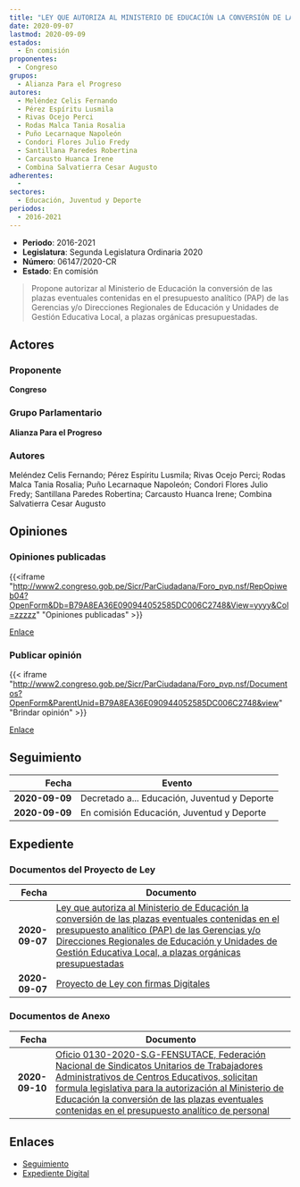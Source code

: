 ```yaml
---
title: "LEY QUE AUTORIZA AL MINISTERIO DE EDUCACIÓN LA CONVERSIÓN DE LAS PLAZAS EVENTUALES CONTENIDAS EN EL PRESUPUESTO ANALÍTICO DE PERSONAL (PAP) DE LAS GERENCIAS Y/O DIRECCIONES REGIONALES DE EDUCACIÓN Y UNIDADES DE GESTIÓN EDUCATIVA LOCAL, A PLAZAS ORGÁNICAS PRESUPUESTADAS"
date: 2020-09-07
lastmod: 2020-09-09
estados: 
  - En comisión
proponentes: 
  - Congreso
grupos: 
  - Alianza Para el Progreso
autores: 
  - Meléndez Celis Fernando
  - Pérez Espíritu Lusmila
  - Rivas Ocejo Perci
  - Rodas Malca Tania Rosalia
  - Puño Lecarnaque Napoleón
  - Condori Flores Julio Fredy
  - Santillana Paredes Robertina
  - Carcausto Huanca Irene
  - Combina Salvatierra Cesar Augusto
adherentes: 
  - 
sectores: 
  - Educación, Juventud y Deporte
periodos: 
  - 2016-2021
---
```


- **Periodo**: 2016-2021
- **Legislatura**: Segunda Legislatura Ordinaria 2020
- **Número**: 06147/2020-CR
- **Estado**: En comisión

> Propone autorizar al Ministerio de Educación la conversión de las plazas eventuales contenidas en el presupuesto analítico (PAP) de las Gerencias y/o Direcciones Regionales de Educación y Unidades de Gestión Educativa Local, a plazas orgánicas presupuestadas.


## Actores

### Proponente

**Congreso**

### Grupo Parlamentario

**Alianza Para el Progreso**

### Autores

Meléndez Celis Fernando; Pérez Espíritu Lusmila; Rivas Ocejo Perci; Rodas Malca Tania Rosalia; Puño Lecarnaque Napoleón; Condori Flores Julio Fredy; Santillana Paredes Robertina; Carcausto Huanca Irene; Combina Salvatierra Cesar Augusto


## Opiniones

### Opiniones publicadas

{{<iframe "http://www2.congreso.gob.pe/Sicr/ParCiudadana/Foro_pvp.nsf/RepOpiweb04?OpenForm&Db=B79A8EA36E090944052585DC006C2748&View=yyyy&Col=zzzzz" "Opiniones publicadas" >}}

[Enlace](http://www2.congreso.gob.pe/Sicr/ParCiudadana/Foro_pvp.nsf/RepOpiweb04?OpenForm&Db=B79A8EA36E090944052585DC006C2748&View=yyyy&Col=zzzzz)
### Publicar opinión

{{< iframe "http://www2.congreso.gob.pe/Sicr/ParCiudadana/Foro_pvp.nsf/Documentos?OpenForm&ParentUnid=B79A8EA36E090944052585DC006C2748&view" "Brindar opinión" >}}

[Enlace](http://www2.congreso.gob.pe/Sicr/ParCiudadana/Foro_pvp.nsf/Documentos?OpenForm&ParentUnid=B79A8EA36E090944052585DC006C2748&view)

## Seguimiento

| Fecha | Evento |
|------:|--------|
| **2020-09-09** | Decretado a... Educación, Juventud y Deporte|
| **2020-09-09** | En comisión Educación, Juventud y Deporte|


## Expediente


### Documentos del Proyecto de Ley

| Fecha | Documento |
|------:|--------|
| **2020-09-07** | [Ley que autoriza al Ministerio de Educación la conversión de las plazas eventuales contenidas en el presupuesto analítico (PAP) de las Gerencias y/o Direcciones Regionales de Educación y Unidades de Gestión Educativa Local, a plazas orgánicas presupuestadas](http://www.leyes.congreso.gob.pe/Documentos/2016_2021/Proyectos_de_Ley_y_de_Resoluciones_Legislativas/PL06147-20200907.pdf) |
| **2020-09-07** | [Proyecto de Ley con firmas Digitales](http://www.leyes.congreso.gob.pe/Documentos/2016_2021/Proyectos_de_Ley_y_de_Resoluciones_Legislativas/Proyectos_Firmas_digitales/PL06147.pdf) |

### Documentos de Anexo

| Fecha | Documento |
|------:|--------|
| **2020-09-10** | [Oficio 0130-2020-S.G-FENSUTACE, Federación Nacional de Sindicatos Unitarios de Trabajadores Administrativos de Centros Educativos, solicitan formula legislativa para la autorización al Ministerio de Educación la conversión de las plazas eventuales contenidas en el presupuesto analítico de personal](http://www.leyes.congreso.gob.pe/Documentos/2016_2021/Oficios/Otras_Instituciones/OFICIO-0130-2020-S.G-FENSUTACE.pdf) |

## Enlaces 

- [Seguimiento](http://www2.congreso.gob.pe/Sicr/TraDocEstProc/CLProLey2016.nsf/f7fff46988ca05b1052578e100829cc7/c61e0a4669349646052585dc0073402e?OpenDocument)
- [Expediente Digital](http://www2.congreso.gob.pe/Sicr/TraDocEstProc/CLProLey2016.nsf/f7fff46988ca05b1052578e100829cc7/c61e0a4669349646052585dc0073402e?OpenDocument&Click=05257FB7005EB655.eb71d0cf91d8294e05256cdf006b5706/$Body/0.1C6C)
